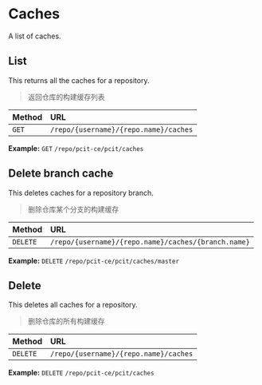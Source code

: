 # Caches

A list of caches.

## List

This returns all the caches for a repository.

> 返回仓库的构建缓存列表

| Method | URL                                              |
| :----- | :----------------------------------------------- |
| `GET`  | `/repo/{username}/{repo.name}/caches` |

**Example:** `GET` `/repo/pcit-ce/pcit/caches`

## Delete branch cache

This deletes caches for a repository branch.

> 删除仓库某个分支的构建缓存

| Method    | URL                                                 |
| :-----    | :-------------------------------------------------- |
| `DELETE`  | `/repo/{username}/{repo.name}/caches/{branch.name}` |

**Example:** `DELETE` `/repo/pcit-ce/pcit/caches/master`

## Delete

This deletes all caches for a repository.

> 删除仓库的所有构建缓存

| Method    | URL                                   |
| :-----    | :------------------------------------ |
| `DELETE`  | `/repo/{username}/{repo.name}/caches` |

**Example:** `DELETE` `/repo/pcit-ce/pcit/caches`
